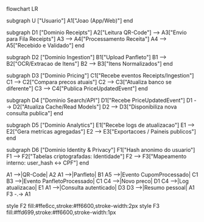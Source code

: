 flowchart LR

subgraph U ["Usuario"]
  A1["Joao (App/Web)"]
end

subgraph D1 ["Dominio Receipts"]
  A2["Leitura QR-Code"] --> A3["Envio para Fila Receipts"]
  A3 --> A4["Processamento Receita"]
  A4 --> A5["Recebido e Validado"]
end

subgraph D2 ["Dominio Ingestion"]
  B1["Upload Panfleto"]
  B1 --> B2["OCR/Extracao de Itens"]
  B2 --> B3["Itens Normalizados"]
end

subgraph D3 ["Dominio Pricing"]
  C1["Recebe eventos Receipts/Ingestion"]
  C1 --> C2["Compara precos atuais"]
  C2 --> C3["Atualiza banco se diferente"]
  C3 --> C4["Publica PriceUpdatedEvent"]
end

subgraph D4 ["Dominio Search/API"]
  D1["Recebe PriceUpdatedEvent"]
  D1 --> D2["Atualiza Cache/Read Models"]
  D2 --> D3["Disponibiliza nova consulta publica"]
end

subgraph D5 ["Dominio Analytics"]
  E1["Recebe logs de atualizacao"]
  E1 --> E2["Gera metricas agregadas"]
  E2 --> E3["Exportacoes / Paineis publicos"]
end

subgraph D6 ["Dominio Identity & Privacy"]
  F1["Hash anonimo do usuario"]
  F1 --> F2["Tabelas criptografadas: Identidade"]
  F2 --> F3["Mapeamento interno: user_hash ↔ CPF"]
end

A1 -->|QR-Code| A2
A1 -->|Panfleto| B1
A5 -->|Evento CupomProcessado| C1
B3 -->|Evento PanfletoProcessado| C1
C4 -->|Novo preco| D1
C4 -->|Log atualizacao| E1
A1 -->|Consulta autenticado| D3
D3 -->|Resumo pessoal| A1
F3 -.-> A1

style F2 fill:#ffe6cc,stroke:#ff6600,stroke-width:2px
style F3 fill:#ffd699,stroke:#ff6600,stroke-width:1px
